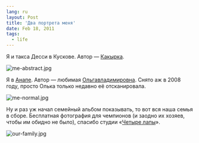 ```yaml
---
lang: ru
layout: Post
title: 'Два портрета меня'
date: Feb 18, 2011
tags:
  - life
---
```


Я и такса Десси в Кускове. Автор — [Какырка](http://kakirka.livejournal.com/).

![me-abstract.jpg](upload://me-abstract.jpg)

<!--more-->

Я в [Анапе](http://morning.photos/albums/anapa/). Автор — любимая [Ольгавладимировна](http://airve.livejournal.com/). Снято аж в 2008 году, просто Олька только недавно её отсканировала.

![me-normal.jpg](upload://me-normal.jpg)

Ну и раз уж начал семейный альбом показывать, то вот вся наша семья в сборе. Бесплатная фотография для чемпионов (и заодно их хозяев, чтобы им обидно не было), спасибо студии «[Четыре лапы](http://4legs.ru/)».

![our-family.jpg](upload://our-family.jpg)
